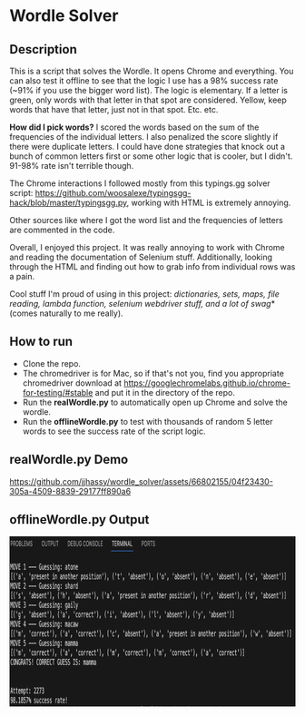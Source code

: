 # Wordle Solver 
## Description
  This is a script that solves the Wordle. It opens Chrome and everything. You can also test it offline to see that the logic I use has a 98% success rate (~91% if you use the bigger word list). The logic is elementary. If a letter is green, only words with that letter in that spot are considered. Yellow, keep words that have that letter, just not in that spot. Etc. etc. 
  
  **How did I pick words?** I scored the words based on the sum of the frequencies of the individual letters. I also penalized the score slightly if there were duplicate letters. I could have done strategies that knock out a bunch of common letters first or some other logic that is cooler, but I didn't. 91-98% rate isn't terrible though. 
  
  The Chrome interactions I followed mostly from this typings.gg solver script: https://github.com/woosalexe/typingsgg-hack/blob/master/typingsgg.py, working with HTML is extremely annoying.
  
  Other sources like where I got the word list and the frequencies of letters are commented in the code. 
  
  Overall, I enjoyed this project. It was really annoying to work with Chrome and reading the documentation of Selenium stuff. Additionally, looking through the HTML and finding out how to grab info from individual rows was a pain. 
  
  Cool stuff I'm proud of using in this project: *dictionaries, sets, maps, file reading, lambda function, selenium webdriver stuff, and a lot of swag** (comes naturally to me really). 
  
## How to run
- Clone the repo.
- The chromedriver is for Mac, so if that's not you, find you appropriate chromedriver download at https://googlechromelabs.github.io/chrome-for-testing/#stable and put it in the directory of the repo.
- Run the **realWordle.py** to automatically open up Chrome and solve the wordle.
- Run the **offlineWordle.py** to test with thousands of random 5 letter words to see the success rate of the script logic.

## realWordle.py Demo
https://github.com/jjhassy/wordle_solver/assets/66802155/04f23430-305a-4509-8839-29177ff890a6

## offlineWordle.py Output
<img src="https://github.com/jjhassy/wordle_solver/blob/387cf5d2d67ae120873ebd4afffe4f7d39e31a64/screenshot.png" width="900" height="300" />




